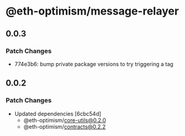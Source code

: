 # @eth-optimism/message-relayer

## 0.0.3

### Patch Changes

- 774e3b6: bump private package versions to try triggering a tag

## 0.0.2

### Patch Changes

- Updated dependencies [6cbc54d]
  - @eth-optimism/core-utils@0.2.0
  - @eth-optimism/contracts@0.2.2

